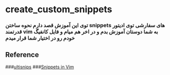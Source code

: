 # create_custom_snippets

### توی این آموزش قصد دارم نحوه ساختن snippets های سفارشی توی ادیتور قدرتمند vim به شما دوستان آموزش بدم و در اخر هم میام و فایل کانفیگ خودم رو در اختیار شما قرار میدم

## Reference

###[ultisnips](https://github.com/SirVer/ultisnips) ###[Snippets in Vim](https://blog.prismatik.com.au/snippets-in-vim-43cf2ad79000)

